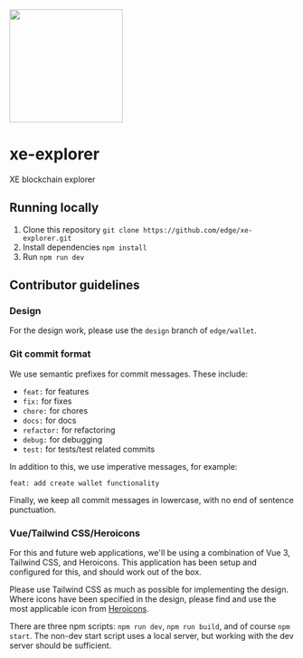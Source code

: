 <img src="https://cdn.edge.network/assets/img/edge-logo-green.svg" width="200">

# xe-explorer

XE blockchain explorer

## Running locally

1. Clone this repository `git clone https://github.com/edge/xe-explorer.git`
2. Install dependencies `npm install`
3. Run `npm run dev`

## Contributor guidelines

### Design

For the design work, please use the `design` branch of `edge/wallet`.

### Git commit format

We use semantic prefixes for commit messages. These include:

- `feat:` for features
- `fix:` for fixes
- `chore:` for chores
- `docs:` for docs
- `refactor:` for refactoring
- `debug:` for debugging
- `test:` for tests/test related commits

In addition to this, we use imperative messages, for example:

`feat: add create wallet functionality`

Finally, we keep all commit messages in lowercase, with no end of sentence punctuation.

### Vue/Tailwind CSS/Heroicons

For this and future web applications, we'll be using a combination of Vue 3, Tailwind CSS, and Heroicons. This application has been setup and configured for this, and should work out of the box.

Please use Tailwind CSS as much as possible for implementing the design. Where icons have been specified in the design, please find and use the most applicable icon from [Heroicons](https://heroicons.com/).

There are three npm scripts: `npm run dev`, `npm run build`, and of course `npm start`. The non-dev start script uses a local server, but working with the dev server should be sufficient.
